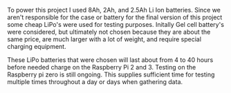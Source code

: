 To power this project I used 8Ah, 2Ah, and 2.5Ah Li Ion batteries. Since we aren't responsible for the case or battery for the final version of this project some cheap LiPo's were used for testing purposes. Initally Gel cell battery's were 
considered, but ultimately not chosen because they are about the same price, are much larger with a lot of weight, and require special charging equipment.

These LiPo batteries that were chosen will last about from 4 to 40 hours before needed charge on the Raspberry Pi 2 and 3.
Testing on the Raspberry pi zero is still ongoing.
This supplies sufficient time for testing multiple times throughout a day or days when gathering data. 
